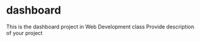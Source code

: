 # dashboard
This is the dashboard project in Web Development class
Provide description of your project
